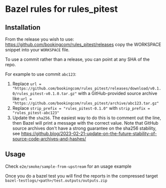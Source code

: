 # Bazel rules for rules_pitest

## Installation

From the release you wish to use:
<https://github.com/bookingcom/rules_pitest/releases>
copy the WORKSPACE snippet into your `WORKSPACE` file.

To use a commit rather than a release, you can point at any SHA of the repo.

For example to use commit `abc123`:

1. Replace `url = "https://github.com/bookingcom/rules_pitest/releases/download/v0.1.0/rules_pitest-v0.1.0.tar.gz"` with a GitHub-provided source archive like `url = "https://github.com/bookingcom/rules_pitest/archive/abc123.tar.gz"`
1. Replace `strip_prefix = "rules_pitest-0.1.0"` with `strip_prefix = "rules_pitest-abc123"`
1. Update the `sha256`. The easiest way to do this is to comment out the line, then Bazel will
   print a message with the correct value. Note that GitHub source archives don't have a strong
   guarantee on the sha256 stability, see
   <https://github.blog/2023-02-21-update-on-the-future-stability-of-source-code-archives-and-hashes/>

## Usage

Check `e2e/smoke/sample-from-upstream` for an usage example

Once you do a bazel test you will find the reports in the compressed target `bazel-testlogs/<path>/test.outputs/outputs.zip`
